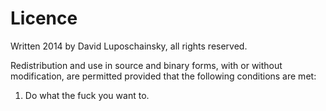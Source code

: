 Licence
=======

Written 2014 by David Luposchainsky, all rights reserved.

Redistribution and use in source and binary forms, with or without modification,
are permitted provided that the following conditions are met:

  1. Do what the fuck you want to.